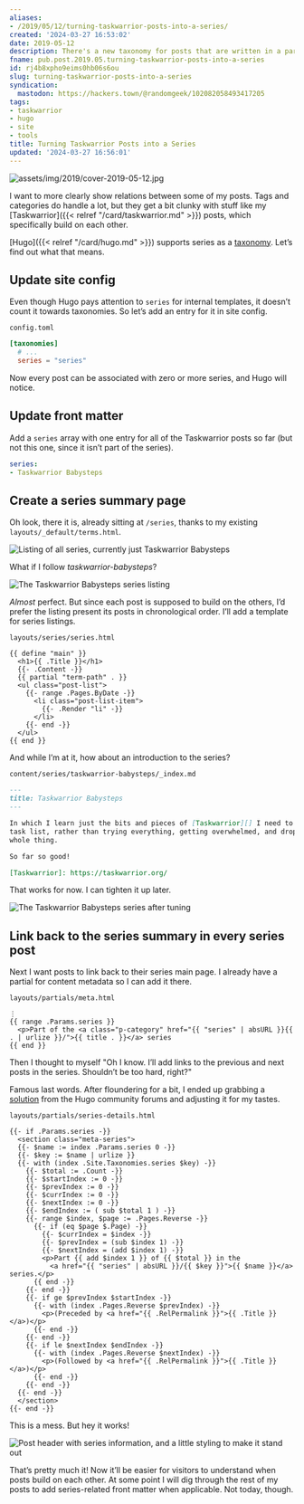 ```yaml
---
aliases:
- /2019/05/12/turning-taskwarrior-posts-into-a-series/
created: '2024-03-27 16:53:02'
date: 2019-05-12
description: There's a new taxonomy for posts that are written in a particular order!
fname: pub.post.2019.05.turning-taskwarrior-posts-into-a-series
id: rj4b8xpho9eims0hb06s6ou
slug: turning-taskwarrior-posts-into-a-series
syndication:
  mastodon: https://hackers.town/@randomgeek/102082058493417205
tags:
- taskwarrior
- hugo
- site
- tools
title: Turning Taskwarrior Posts into a Series
updated: '2024-03-27 16:56:01'
---
```


![assets/img/2019/cover-2019-05-12.jpg](assets/img/2019/cover-2019-05-12.jpg)

I want to more clearly show relations between some of my posts. Tags and categories do handle a lot, but they get a bit clunky with stuff like my [Taskwarrior]({{< relref "/card/taskwarrior.md" >}}) posts, which specifically build on each other.

[Hugo]({{< relref "/card/hugo.md" >}}) supports series as a [taxonomy](https://gohugo.io/content-management/taxonomies/). Let’s find out what that means.

## Update site config

Even though Hugo pays attention to `series` for internal templates, it doesn’t count it towards taxonomies. So let’s add an entry for it in site config.

`config.toml`

```toml
[taxonomies]
  # ...
  series = "series"
```

Now every post can be associated with zero or more series, and Hugo will notice.

## Update front matter

Add a `series` array with one entry for all of the Taskwarrior posts so far (but not this one, since it isn’t part of the series).

``` yaml
series:
- Taskwarrior Babysteps
```

## Create a series summary page

Oh look, there it is, already sitting at `/series`, thanks to my existing `layouts/_default/terms.html`.

![Listing of all series, currently just Taskwarrior Babysteps](assets/img/2019/series-listing.png)

What if I follow *taskwarrior-babysteps*?

![The Taskwarrior Babysteps series listing](assets/img/2019/taskwarrior-series-initial.png)

*Almost* perfect. But since each post is supposed to build on the others, I’d prefer the listing present its posts in chronological order. I’ll add a template for series listings.

`layouts/series/series.html`

```text
{{ define "main" }}
  <h1>{{ .Title }}</h1>
  {{- .Content -}}
  {{ partial "term-path" . }}
  <ul class="post-list">
    {{- range .Pages.ByDate -}}
      <li class="post-list-item">
        {{- .Render "li" -}}
      </li>
    {{- end -}}
  </ul>
{{ end }}
```

And while I’m at it, how about an introduction to the series?

`content/series/taskwarrior-babysteps/_index.md`

```markdown
---
title: Taskwarrior Babysteps
---

In which I learn just the bits and pieces of [Taskwarrior][] I need to manage my
task list, rather than trying everything, getting overwhelmed, and dropping the
whole thing.

So far so good!

[Taskwarrior]: https://taskwarrior.org/
```

That works for now. I can tighten it up later.

![The Taskwarrior Babysteps series after tuning](assets/img/2019/taskwarrior-series-adjusted.png)

## Link back to the series summary in every series post

Next I want posts to link back to their series main page. I already have a partial for content metadata so I can add it there.

`layouts/partials/meta.html`

```text
⋮
{{ range .Params.series }}
  <p>Part of the <a class="p-category" href="{{ "series" | absURL }}{{ . | urlize }}/">{{ title . }}</a> series
{{ end }}
```

Then I thought to myself "Oh I know. I’ll add links to the previous and next posts in the series. Shouldn’t be too hard, right?"

Famous last words. After floundering for a bit, I ended up grabbing a [solution](https://discourse.gohugo.io/t/generating-series-navigation/16837) from the Hugo community forums and adjusting it for my tastes.

`layouts/partials/series-details.html`

```text
{{- if .Params.series -}}
  <section class="meta-series">
  {{- $name := index .Params.series 0 -}}
  {{- $key := $name | urlize }}
  {{- with (index .Site.Taxonomies.series $key) -}}
    {{- $total := .Count -}}
    {{- $startIndex := 0 -}}
    {{- $prevIndex := 0 -}}
    {{- $currIndex := 0 -}}
    {{- $nextIndex := 0 -}}
    {{- $endIndex := ( sub $total 1 ) -}}
    {{- range $index, $page := .Pages.Reverse -}}
      {{- if (eq $page $.Page) -}}
        {{- $currIndex = $index -}}
        {{- $prevIndex = (sub $index 1) -}}
        {{- $nextIndex = (add $index 1) -}}
        <p>Part {{ add $index 1 }} of {{ $total }} in the
          <a href="{{ "series" | absURL }}/{{ $key }}">{{ $name }}</a> series.</p>
      {{ end -}}
    {{- end -}}
    {{- if ge $prevIndex $startIndex -}}
      {{- with (index .Pages.Reverse $prevIndex) -}}
        <p>(Preceded by <a href="{{ .RelPermalink }}">{{ .Title }}</a>)</p>
      {{- end -}}
    {{- end -}}
    {{- if le $nextIndex $endIndex -}}
      {{- with (index .Pages.Reverse $nextIndex) -}}
        <p>(Followed by <a href="{{ .RelPermalink }}">{{ .Title }}</a>)</p>
      {{- end -}}
    {{- end -}}
  {{- end -}}
  </section>
{{- end -}}
```

This is a mess. But hey it works!

![Post header with series information, and a little styling to make it stand out](assets/img/2019/taskwarrior-series-post-header.png)

That’s pretty much it! Now it’ll be easier for visitors to understand when posts build on each other. At some point I will dig through the rest of my posts to add series-related front matter when applicable. Not today, though.